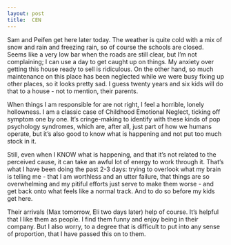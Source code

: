 ```yaml
---
layout: post
title:  CEN
---
```

Sam and Peifen get here later today. The weather is quite cold with a mix of snow and rain and freezing rain, so of course the schools are closed. Seems like a very low bar when the roads are still clear, but I’m not complaining; I can use a day to get caught up on things. My anxiety over getting this house ready to sell is ridiculous. On the other hand, so much maintenance on this place has been neglected while we were busy fixing up other places, so it looks pretty sad. I guess twenty years and six kids will do that to a house - not to mention, their parents.

When things I am responsible for are not right, I feel a horrible, lonely hollowness. I am a classic case of Childhood Emotional Neglect, ticking off symptom one by one. It’s cringe-making to identify with these kinds of pop psychology syndromes, which are, after all, just part of how we humans operate, but it’s also good to know what is happening and not put too much stock in it.

Still, even when I KNOW what is happening, and that it’s not related to the perceived cause, it can take an awful lot of energy to work through it. That’s what I have been doing the past 2-3 days: trying to overlook what my brain is telling me - that I am worthless and an utter failure, that things are so overwhelming and my pitiful efforts just serve to make them worse - and get back onto what feels like a normal track. And to do so before my kids get here.

Their arrivals (Max tomorrow, Eli two days later) help of course. It’s helpful that I like them as people. I find them funny and enjoy being in their company. But I also worry, to a degree that is difficult to put into any sense of proportion, that I have passed this on to them. 
